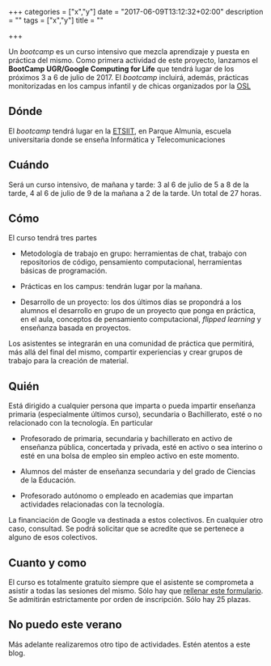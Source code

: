 +++
categories = ["x","y"]
date = "2017-06-09T13:12:32+02:00"
description = ""
tags = ["x","y"]
title = ""

+++

Un *bootcamp* es un curso intensivo que mezcla aprendizaje y puesta en práctica del mismo. Como primera actividad de este proyecto, lanzamos el **BootCamp UGR/Google Computing for Life** que tendrá lugar de los próximos 3 a 6 de julio de 2017. El *bootcamp* incluirá, además, prácticas monitorizadas en los campus infantil y de chicas organizados por la [OSL](http://osl.ugr.es)

## Dónde

El *bootcamp* tendrá lugar en la [ETSIIT](http://etsiit.ugr.es), en Parque Almunia, escuela universitaria donde se enseña Informática y Telecomunicaciones

## Cuándo

Será un curso intensivo, de mañana y tarde: 3 al 6 de julio de 5 a 8 de la tarde, 4 al 6 de julio de 9 de la mañana a 2 de la tarde. Un total de 27 horas.

## Cómo

El curso tendrá tres partes

* Metodología de trabajo en grupo: herramientas de chat, trabajo con repositorios de código, pensamiento computacional, herramientas básicas de programación.

* Prácticas en los campus: tendrán lugar por la mañana. 

* Desarrollo de un proyecto: los dos últimos días se propondrá a los alumnos el desarrollo en grupo de un proyecto que ponga en práctica, en el aula, conceptos de pensamiento computacional, *flipped learning* y enseñanza basada en proyectos.

Los asistentes se integrarán en una comunidad de práctica que permitirá, más allá del final del mismo, compartir experiencias y crear grupos de trabajo para la creación de material. 

## Quién

Está dirigido a cualquier persona que imparta o pueda impartir enseñanza primaria (especialmente últimos curso), secundaria o Bachillerato, esté o no relacionado con la tecnología. En particular

* Profesorado de primaria, secundaria y bachillerato en activo de enseñanza pública, concertada y privada, esté en activo o sea interino o esté en una bolsa de empleo sin empleo activo en este momento. 

* Alumnos del máster de enseñanza secundaria y del grado de Ciencias de la Educación.

* Profesorado autónomo o empleado en academias que impartan actividades relacionadas con la tecnología.

La financiación de Google va destinada a estos colectivos. En cualquier otro caso, consultad. Se podrá solicitar que se acredite que se pertenece a alguno de esos colectivos.

## Cuanto y como

El curso es totalmente gratuito siempre que el asistente se comprometa a asistir a todas las sesiones del mismo. Sólo hay que [rellenar este formulario](http://sl.ugr.es/c4life). Se admitirán estrictamente por orden de inscripción. Sólo hay 25 plazas.

## No puedo este verano

Más adelante realizaremos otro tipo de actividades. Estén atentos a este blog. 
